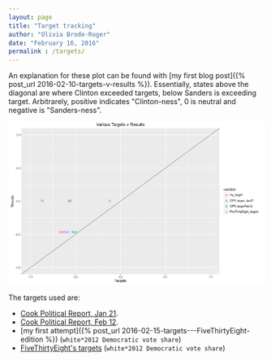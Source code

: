 ```yaml
---
layout: page
title: "Target tracking"
author: "Olivia Brode-Roger"
date: "February 16, 2016"
permalink : /targets/
---
```




An explanation for these plot can be found with [my first blog post]({% post_url 2016-02-10-targets-v-results %}).
Essentially, states above the diagonal are where Clinton exceeded targets, below Sanders is exceeding target.
Arbitrarely, positive indicates "Clinton-ness", 0 is neutral and negative is "Sanders-ness".

![center](/../figs/targets/unnamed-chunk-1-1.png)

The targets used are:

- [Cook Political Report, Jan 21](http://cookpolitical.com/story/9179).
- [Cook Political Report, Feb 12](http://cookpolitical.com/story/9258).
- [my first attempt]({% post_url 2016-02-15-targets---FiveThirtyEight-edition %}) (`white*2012 Democratic vote share`)
- [FiveThirtyEight's targets](http://fivethirtyeight.com/features/bernie-sanderss-path-to-the-nomination/) (`white*2012 Democratic vote share`)
